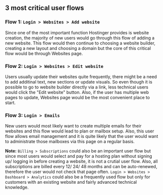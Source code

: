 ## 3 most critical user flows

### Flow 1: `Login > Websites > Add website`

Since one of the most important function Hostinger provides is website creation, the majority of new users would go through this flow of adding a new website. This flow would then continue to choosing a website builder, creating a new layout and choosing a domain but the core of this critical flow would be through Websites page.

### Flow 2: `Login > Websites > Edit website`

Users usually update their websites quite frequently, there might be a need to add additinal text, new sections or update visuals. So even though it is possible to go to website builder directly via a link, less technical users would click the "Edit website" button. Also, if the user has multiple web pages to update, Websites page would be the most convenient place to start.

### Flow 3: `Login > Emails`

New users would most likely want to create multiple emails for their websites and this flow would lead to plan or mailbox setup. Also, this user flow allows email management and it is quite likely that the user would want to administrate those mailboxes via this page on a regular basis.

**Note:**
`Billing > Subscriptions` could also be an important user flow but since most users would select and pay for a hosting plan without signing up/ logging in before creating a website, it is not a crutial user flow. Also, all subscriptions are billed every 12/ 24/ 48 months and can be auto-renewed, therefore the user would not check that page often.
`Login > Websites > Dashboard > Analytics` could also be a frequently used flow but only for customers with an existing website and fairly advanced technical knowledge.